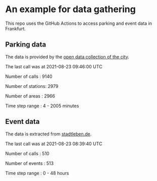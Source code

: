 # An example for data gathering

This repo uses the GitHub Actions to access parking and event data in Frankfurt.

## Parking data
The data is provided by the [open data collection of the city](https://www.offenedaten.frankfurt.de/).

The last call was at 2021-08-23 09:46:00 UTC

Number of calls   : 9140

Number of stations: 2979

Number of areas   : 2966

Time step range   :    4 - 2005 minutes


## Event data
The data is extracted from [stadtleben.de](https://stadtleben.de/frankfurt/).

The last call was at 2021-08-23 08:39:40 UTC

Number of calls   : 510

Number of events  : 513

Time step range   :   0 -  48 hours

